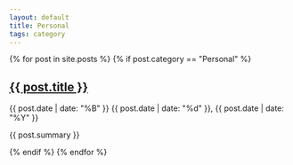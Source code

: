 ```yaml
---
layout: default
title: Personal
tags: category
---
```


<div class="category-posts">
    {% for post in site.posts %}
        {% if post.category == "Personal" %}
            <article class="post" role="article">
              <h2><a class="post-link" href="{{ site.baseurl }}{{ post.url }}">
                {{ post.title }}
              </a></h2>
                    <span class="post-date">
                <time datetime="{{ post.date | date_to_xmlschema }}">{{ post.date | date: "%B" }}</time>
                <time class="date-day" datetime="{{ post.date | date_to_xmlschema }}">{{ post.date | date: "%d" }},</time>
                <time datetime="{{ post.date | date_to_xmlschema }}">{{ post.date | date: "%Y" }}</time>
              </span>
              <p class="post-summary">{{ post.summary }}</p>
            </article>
        {% endif %}
  {% endfor %}
    
</div>

